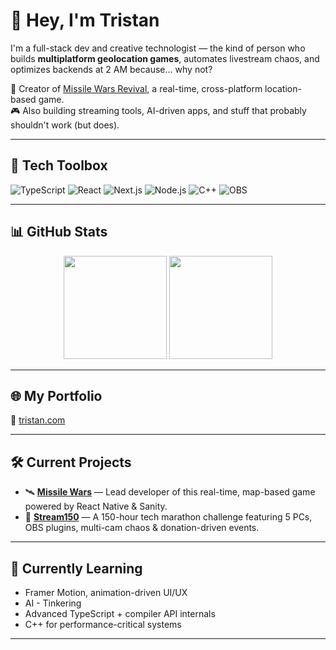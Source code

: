 # 👋 Hey, I'm Tristan

I'm a full-stack dev and creative technologist — the kind of person who builds **multiplatform geolocation games**, automates livestream chaos, and optimizes backends at 2 AM because… why not?

🧨 Creator of [Missile Wars Revival](https://github.com/missilewarsrevival), a real-time, cross-platform location-based game.  
🎮 Also building streaming tools, AI-driven apps, and stuff that probably shouldn't work (but does).

---

## 🧰 Tech Toolbox

<p align="left">
  <img alt="TypeScript" src="https://img.shields.io/badge/TypeScript-3178C6?style=flat-square&logo=typescript&logoColor=white" />
  <img alt="React" src="https://img.shields.io/badge/React-61DAFB?style=flat-square&logo=react&logoColor=black" />
  <img alt="Next.js" src="https://img.shields.io/badge/Next.js-000000?style=flat-square&logo=next.js&logoColor=white" />
  <img alt="Node.js" src="https://img.shields.io/badge/Node.js-3C873A?style=flat-square&logo=node.js&logoColor=white" />
  <img alt="C++" src="https://img.shields.io/badge/C++-00599C?style=flat-square&logo=c%2B%2B&logoColor=white" />
  <img alt="OBS" src="https://img.shields.io/badge/OBS-302E31?style=flat-square&logo=obsstudio&logoColor=white" />
</p>

---

## 📊 GitHub Stats

<div align="center">
  <img src="https://github-readme-stats.vercel.app/api?username=longtimeno-c&show_icons=true&hide_rank=false&title_color=5e64ff&icon_color=7d81ff&text_color=cfdaff&bg_color=0,1a1b27,1a1b27&border_color=2f2f2f&theme=tokyonight&include_orgs=true" height="165" />
  <img src="https://github-readme-stats.vercel.app/api/top-langs/?username=longtimeno-c&layout=compact&langs_count=10&title_color=5e64ff&text_color=cfdaff&bg_color=0,1a1b27,1a1b27&border_color=2f2f2f&theme=tokyonight" height="165" />
</div>

---

## 🌐 My Portfolio  
📎 [tristan.com](https://www.tristans.club/)

---

## 🛠 Current Projects
- 🛰 **[Missile Wars](https://github.com/missilewarsrevival)** — Lead developer of this real-time, map-based game powered by React Native & Sanity.
- 🎥 **[Stream150](https://stream150.com)** — A 150-hour tech marathon challenge featuring 5 PCs, OBS plugins, multi-cam chaos & donation-driven events.

---

## 🧠 Currently Learning
- Framer Motion, animation-driven UI/UX
- AI - Tinkering
- Advanced TypeScript + compiler API internals
- C++ for performance-critical systems

---

<!-- Want to track activity?
[![GitHub Streak](https://github-readme-streak-stats.herokuapp.com?user=longtimeno-c&theme=tokyonight&hide_border=true)](https://git.io/streak-stats)
-->
